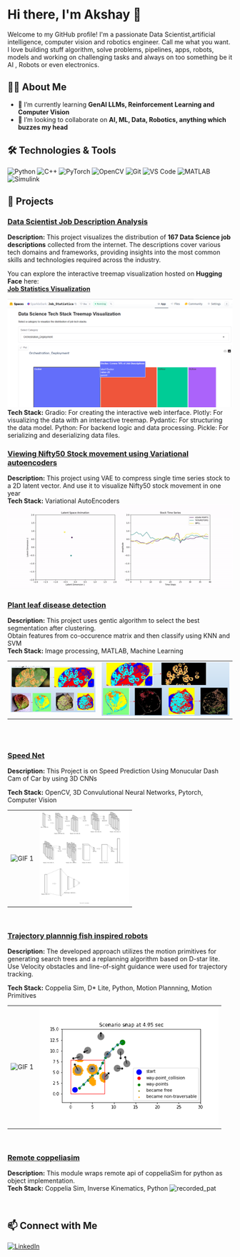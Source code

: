 # Hi there, I'm Akshay 👋


Welcome to my GitHub profile! I'm a passionate Data Scientist,artificial intelligence, computer vision and robotics engineer. Call me what you want. I love building stuff algorithm, solve problems, pipelines, apps, robots, models and working on challenging tasks and always on too something be it AI , Robots or even electronics. 



## 🧑‍💻 About Me

- 🌱 I’m currently learning **GenAI LLMs, Reinforcement Learning and Computer Vision**
- 👯 I’m looking to collaborate on **AI, ML, Data, Robotics, anything which buzzes my head**

## 🛠️ Technologies & Tools

![Python](https://img.shields.io/badge/-Python-3776AB?logo=python&logoColor=white&style=flat)
![C++](https://img.shields.io/badge/-C++-00599C?logo=c%2B%2B&logoColor=white&style=flat)
![PyTorch](https://img.shields.io/badge/-PyTorch-EE4C2C?logo=pytorch&logoColor=white&style=flat)
![OpenCV](https://img.shields.io/badge/-OpenCV-5C3EE8?logo=opencv&logoColor=white&style=flat)
![Git](https://img.shields.io/badge/-Git-F05032?logo=git&logoColor=white&style=flat)
![VS Code](https://img.shields.io/badge/-VS%20Code-007ACC?logo=visual-studio-code&logoColor=white&style=flat)
![MATLAB](https://img.shields.io/badge/-MATLAB-0076A8?logo=mathworks&logoColor=white&style=flat)
![Simulink](https://img.shields.io/badge/-Simulink-0076A8?logo=simulink&logoColor=white&style=flat)





## 🚀 Projects
### [Data Scientist Job Description Analysis ](https://github.com/the-ray-kar/Data-Science-Job-Statistics/)
**Description:** This project visualizes the distribution of **167 Data Science job descriptions** collected from the internet. The descriptions cover various tech domains and frameworks, providing insights into the most common skills and technologies required across the industry.

You can explore the interactive treemap visualization hosted on **Hugging Face** here:  
[**Job Statistics Visualization**](https://huggingface.co/spaces/SparkleDark/Job_Statistics)

![Orchestration Tools Example Vizualization](https://github.com/the-ray-kar/Data-Science-Job-Statistics/blob/c21b99aefba4f214210e650e05dda66e596db85e/VizShot.png)
**Tech Stack:** 
    Gradio: For creating the interactive web interface.
    Plotly: For visualizing the data with an interactive treemap.
    Pydantic: For structuring the data model.
    Python: For backend logic and data processing.
    Pickle: For serializing and deserializing data files.



### [Viewing Nifty50 Stock movement using Variational autoencoders](https://github.com/the-ray-kar/Stock_VAE)
**Description:** This project using VAE to compress single time series stock to a 2D latent vector. And use it to visualize Nifty50 stock movement in one year<br>
**Tech Stack:** Variational AutoEncoders
![Movement of 3 stocks along side timeseries](https://github.com/the-ray-kar/Stock_VAE/blob/df5e90aa04e262b0f67970290ac52cc5c7a9d6c4/3stock_latentvstimeseries.gif)

### [Plant leaf disease detection](https://github.com/the-ray-kar/Plant-leaf-disease-detection/)
**Description:** This project uses gentic algorithm to select the best segmentation after clustering. <br> Obtain features from co-occurence matrix and then classify using KNN and SVM <br>
**Tech Stack:** Image processing, MATLAB, Machine Learning

<table>
  <tr>
    <td><img src="https://github.com/the-ray-kar/Plant-leaf-disease-detection/blob/main/sample_results/segmentation.png" alt="GIF 1" width="400"/></td>
    <td><img src="https://github.com/the-ray-kar/Plant-leaf-disease-detection/blob/main/sample_results/extraction.png" alt="GIF 2" width="600"/></td>
  </tr>
</table>
<br>
<br>

### [Speed Net](https://github.com/the-ray-kar/SpeedNet)
**Description:** This Project is on Speed Prediction Using Monucular Dash Cam of Car by using 3D CNNs

**Tech Stack:** OpenCV, 3D Convulutional Neural Networks, Pytorch, Computer Vision
<table>
  <tr>
    <td><img src="https://github.com/the-ray-kar/SpeedNet/blob/057546f42517da8193f78c7439062599d71dce70/diagrams/ModelRunSnip.gif" alt="GIF 1" width="600"/></td>
    <td><img src="https://github.com/the-ray-kar/SpeedNet/blob/c3208e1976b19eec7599ca11bec42d2f12b5d4b1/SpeedNet.drawio.svg" alt="GIF 2" width="200"/></td>
  </tr>
</table>
<br>

### [Trajectory plannnig fish inspired robots](https://github.com/the-ray-kar/Trajectory-Planning-Fish-inspired-robots)
**Description:** The developed approach utilizes the motion primitives
for generating search trees and a replanning algorithm based on D-star lite. Use Velocity obstacles 
and line-of-sight guidance were used for trajectory tracking.

**Tech Stack:** Coppelia Sim, D* Lite, Python, Motion Plannning, Motion Primitives

<table>
  <tr>
    <td><img src="https://github.com/the-ray-kar/Trajectory-Planning-Fish-inspired-robots/blob/9103275aaadc830f8c8dbebb427bb88408d9b8e8/Simulation_raw_results/20ms/eelenv.gif" alt="GIF 1" width="400"/></td>
    <td><img src="https://github.com/the-ray-kar/Trajectory-Planning-Fish-inspired-robots/blob/4e8dc5cc4025da5cbf01da679ca6ac9178434587/Simulation_raw_results/20ms/eelplan.gif" alt="GIF 2" width="400"/></td>
  </tr>
</table>
<br>


### [Remote coppeliasim ](https://github.com/the-ray-kar/Remote_coppeliasim)
**Description:** This module wraps remote api of coppeliaSim for python as object implementation.  
**Tech Stack:** Coppelia Sim, Inverse Kinematics, Python
![recorded_pat](https://user-images.githubusercontent.com/70949901/137765453-b47d44f3-fcf7-4693-93ea-031974e3ed50.gif)

<br>





## 📫 Connect with Me

[![LinkedIn](https://img.shields.io/badge/-LinkedIn-0A66C2?logo=linkedin&logoColor=white&style=flat)](https://www.linkedin.com/in/akshayydarekar/)

